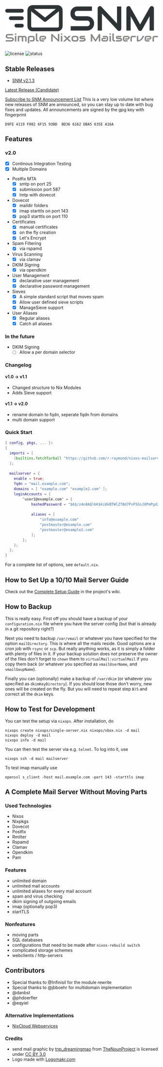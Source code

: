 # ![Simple Nixos MailServer][logo]
![license](https://img.shields.io/badge/license-GPL3-brightgreen.svg)
![status](https://travis-ci.org/r-raymond/nixos-mailserver.svg?branch=master)


## Stable Releases

* [SNM v2.1.3](https://github.com/r-raymond/nixos-mailserver/releases/v2.1.3)

[Latest Release (Candidate)](https://github.com/r-raymond/nixos-mailserver/releases/latest)

[Subscribe to SNM Announcement List](https://www.freelists.org/list/snm)
This is a very low volume list where new releases of SNM are announced, so you
can stay up to date with bug fixes and updates. All announcements are signed by
the gpg key with fingerprint

```
D9FE 4119 F082 6F15 93BD  BD36 6162 DBA5 635E A16A
```


## Features
### v2.0
 * [x] Continous Integration Testing
 * [x] Multiple Domains
 * Postfix MTA
    - [x] smtp on port 25
    - [x] submission port 587
    - [x] lmtp with dovecot
 * Dovecot
    - [x] maildir folders
    - [x] imap starttls on port 143
    - [x] pop3 starttls on port 110
 * Certificates
    - [x] manual certificates
    - [x] on the fly creation
    - [x] Let's Encrypt
 * Spam Filtering
    - [x] via rspamd
 * Virus Scanning
    - [x] via clamav
 * DKIM Signing
    - [x] via opendkim
 * User Management
    - [x] declarative user management
    - [x] declarative password management
 * Sieves
    - [x] A simple standard script that moves spam
    - [x] Allow user defined sieve scripts
    - [x] ManageSieve support
 * User Aliases
    - [x] Regular aliases
    - [x] Catch all aliases

### In the future

  * DKIM Signing
    - [ ] Allow a per domain selector

### Changelog

#### v1.0 -> v1.1
 * Changed structure to Nix Modules
 * Adds Sieve support

#### v1.1 -> v2.0
 * rename domain to fqdn, seperate fqdn from domains
 * multi domain support

### Quick Start

```nix
{ config, pkgs, ... }:
{
  imports = [
    (builtins.fetchTarball "https://github.com/r-raymond/nixos-mailserver/archive/v2.1.3.tar.gz")
  ];

  mailserver = {
    enable = true;
    fqdn = "mail.example.com";
    domains = [ "example.com" "example2.com" ];
    loginAccounts = {
        "user1@example.com" = {
            hashedPassword = "$6$/z4n8AQl6K$kiOkBTWlZfBd7PvF5GsJ8PmPgdZsFGN1jPGZufxxr60PoR0oUsrvzm2oQiflyz5ir9fFJ.d/zKm/NgLXNUsNX/";

            aliases = [
                "info@example.com"
                "postmaster@example.com"
                "postmaster@example2.com"
            ];
        };
    };
  };
}
```

For a complete list of options, see `default.nix`.



## How to Set Up a 10/10 Mail Server Guide
Check out the [Complete Setup Guide](https://github.com/r-raymond/nixos-mailserver/wiki/A-Complete-Setup-Guide) in the project's wiki.

## How to Backup

This is really easy. First off you should have a backup of your
`configuration.nix` file where you have the server config (but that is already
in a git repository right?)

Next you need to backup `/var/vmail` or whatever you have specified for the
option `mailDirectory`. This is where all the mails reside. Good options are a
cron job with `rsync` or `scp`. But really anything works, as it is simply a
folder with plenty of files in it. If your backup solution does not preserve the
owner of the files don't forget to `chown` them to `virtualMail:virtualMail` if you copy
them back (or whatever you specified as `vmailUserName`, and `vmailGoupName`).

Finally you can (optionally) make a backup of `/var/dkim` (or whatever you
specified as `dkimKeyDirectory`). If you should lose those don't worry, new ones
will be created on the fly. But you will need to repeat step `B)5` and correct
all the `dkim` keys.

## How to Test for Development

You can test the setup via `nixops`. After installation, do

```
nixops create nixops/single-server.nix nixops/vbox.nix -d mail
nixops deploy -d mail
nixops info -d mail
```

You can then test the server via e.g. `telnet`. To log into it, use

```
nixops ssh -d mail mailserver
```

To test imap manually use

```
openssl s_client -host mail.example.com -port 143 -starttls imap
```


## A Complete Mail Server Without Moving Parts

### Used Technologies
 * Nixos
 * Nixpkgs
 * Dovecot
 * Postfix
 * Rmilter
 * Rspamd
 * Clamav
 * Opendkim
 * Pam

### Features
 * unlimited domain
 * unlimited mail accounts
 * unlimited aliases for every mail account
 * spam and virus checking
 * dkim signing of outgoing emails
 * imap (optionally pop3)
 * startTLS

### Nonfeatures
 * moving parts
 * SQL databases
 * configurations that need to be made after `nixos-rebuild switch`
 * complicated storage schemes
 * webclients / http-servers

## Contributors
 * Special thanks to @Infinisil for the module rewrite
 * Special thanks to @jbboehr for multidomain implementation
 * @danbst
 * @phdoerfler
 * @eqyiel

### Alternative Implementations
 * [NixCloud Webservices](https://github.com/nixcloud/nixcloud-webservices)

### Credits
 * send mail graphic by [tnp_dreamingmao](https://thenounproject.com/dreamingmao)
   from [TheNounProject](https://thenounproject.com/) is licensed under
   [CC BY 3.0](http://creativecommons.org/~/3.0/)
 * Logo made with [Logomakr.com](https://logomakr.com)




[logo]: logo/logo.png
